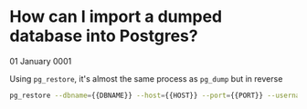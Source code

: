 # How can I import a dumped database into Postgres?
01 January 0001

Using `pg_restore`, it&#39;s almost the same process as `pg_dump` but in reverse

```bash
pg_restore --dbname={{DBNAME}} --host={{HOST}} --port={{PORT}} --username={{USERNAME}} --password --jobs 2 {{NAME}}.dump
```
